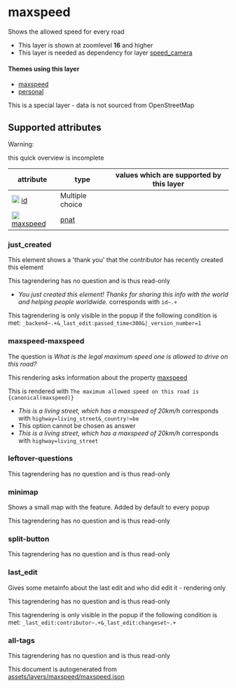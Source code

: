 [//]: # (WARNING: this file is automatically generated. Please find the sources at the bottom and edit those sources)

 maxspeed 
==========





Shows the allowed speed for every road






  - This layer is shown at zoomlevel **16** and higher
  - This layer is needed as dependency for layer [speed_camera](#speed_camera)




#### Themes using this layer 





  - [maxspeed](https://mapcomplete.osm.be/maxspeed)
  - [personal](https://mapcomplete.osm.be/personal)


This is a special layer - data is not sourced from OpenStreetMap



 Supported attributes 
----------------------



Warning: 

this quick overview is incomplete



attribute | type | values which are supported by this layer
----------- | ------ | ------------------------------------------
[<img src='https://mapcomplete.osm.be/assets/svg/statistics.svg' height='18px'>](https://taginfo.openstreetmap.org/keys/id#values) [id](https://wiki.openstreetmap.org/wiki/Key:id) | Multiple choice | 
[<img src='https://mapcomplete.osm.be/assets/svg/statistics.svg' height='18px'>](https://taginfo.openstreetmap.org/keys/maxspeed#values) [maxspeed](https://wiki.openstreetmap.org/wiki/Key:maxspeed) | [pnat](../SpecialInputElements.md#pnat) | 




### just_created 



This element shows a 'thank you' that the contributor has recently created this element

This tagrendering has no question and is thus read-only





  - *You just created this element! Thanks for sharing this info with the world and helping people worldwide.*  corresponds with  `id~.+`


This tagrendering is only visible in the popup if the following condition is met: `_backend~.+&_last_edit:passed_time<300&|_version_number=1`



### maxspeed-maxspeed 



The question is  *What is the legal maximum speed one is allowed to drive on this road?*

This rendering asks information about the property  [maxspeed](https://wiki.openstreetmap.org/wiki/Key:maxspeed) 

This is rendered with  `The maximum allowed speed on this road is {canonical(maxspeed)}`





  - *This is a living street, which has a maxspeed of 20km/h*  corresponds with  `highway=living_street&_country!=be`
  - This option cannot be chosen as answer
  - *This is a living street, which has a maxspeed of 20km/h*  corresponds with  `highway=living_street`




### leftover-questions 



This tagrendering has no question and is thus read-only





### minimap 



Shows a small map with the feature. Added by default to every popup

This tagrendering has no question and is thus read-only





### split-button 



This tagrendering has no question and is thus read-only





### last_edit 



Gives some metainfo about the last edit and who did edit it - rendering only

This tagrendering has no question and is thus read-only



This tagrendering is only visible in the popup if the following condition is met: `_last_edit:contributor~.+&_last_edit:changeset~.+`



### all-tags 



This tagrendering has no question and is thus read-only

 

This document is autogenerated from [assets/layers/maxspeed/maxspeed.json](https://github.com/pietervdvn/MapComplete/blob/develop/assets/layers/maxspeed/maxspeed.json)
